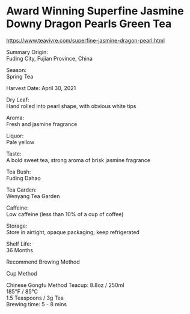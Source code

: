 # Award Winning Superfine Jasmine Downy Dragon Pearls Green Tea
https://www.teavivre.com/superfine-jasmine-dragon-pearl.html

Summary
Origin: 	
Fuding City, Fujian Province, China

Season: 	
Spring Tea

Harvest Date:
April 30, 2021

Dry Leaf:  	
Hand rolled into pearl shape, with obvious white tips

Aroma:  	
Fresh and jasmine fragrance

Liquor:  	
Pale yellow

Taste:  	
A bold sweet tea, strong aroma of brisk jasmine fragrance

Tea Bush: 	
Fuding Dahao

Tea Garden: 	
Wenyang Tea Garden

Caffeine: 	
Low caffeine (less than 10% of a cup of coffee)

Storage: 	
Store in airtight, opaque packaging; keep refrigerated

Shelf Life: 	
36 Months

Recommend Brewing Method
	
Cup Method
		
Chinese Gongfu Method
Teacup: 8.8oz / 250ml 		
185℉ / 85℃ 	
1.5 Teaspoons / 3g Tea 	
Brewing time: 5 - 8 mins